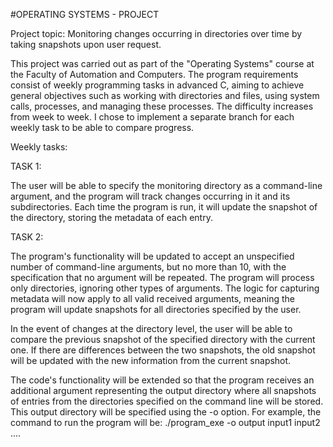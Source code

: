 #OPERATING SYSTEMS - PROJECT 

Project topic: Monitoring changes occurring in directories over time by taking snapshots upon user request.

This project was carried out as part of the "Operating Systems" course at the Faculty of Automation and Computers. 
The program requirements consist of weekly programming tasks in advanced C, aiming to achieve general objectives 
such as working with directories and files, using system calls, processes, and managing these processes. 
The difficulty increases from week to week. I chose to implement a separate branch for each weekly task to be able to compare progress.

Weekly tasks:

TASK 1: 

The user will be able to specify the monitoring directory as a command-line argument, and the program will track changes occurring in it and its subdirectories.
Each time the program is run, it will update the snapshot of the directory, storing the metadata of each entry.

TASK 2:

The program's functionality will be updated to accept an unspecified number of command-line arguments, but no more than 10, 
with the specification that no argument will be repeated. The program will process only directories, ignoring other types of arguments. 
The logic for capturing metadata will now apply to all valid received arguments, meaning the program will update snapshots for all directories specified by the user.

In the event of changes at the directory level, the user will be able to compare the previous snapshot of the specified directory with the current one. 
If there are differences between the two snapshots, the old snapshot will be updated with the new information from the current snapshot.

The code's functionality will be extended so that the program receives an additional argument representing the output directory where all 
snapshots of entries from the directories specified on the command line will be stored. This output directory will be specified using the -o option. 
For example, the command to run the program will be: ./program_exe -o output input1 input2 ....

